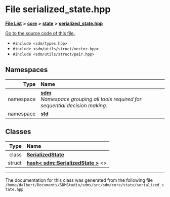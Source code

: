 
<NavBar active_item_id="2"/>

# File serialized\_state.hpp


[**File List**](files.md) **>** [**core**](dir_92216a09053680f71034e5e26026ee62.md) **>** [**state**](dir_d0d8dc666ec4ca9b544d63f25347f269.md) **>** [**serialized\_state.hpp**](serialized__state_8hpp.md)

[Go to the source code of this file.](serialized__state_8hpp_source.md)



* `#include <sdm/types.hpp>`
* `#include <sdm/utils/struct/vector.hpp>`
* `#include <sdm/utils/struct/pair.hpp>`









## Namespaces

| Type | Name |
| ---: | :--- |
| namespace | [**sdm**](namespacesdm.md) <br>_Namespace grouping all tools required for sequential decision making._  |
| namespace | [**std**](namespacestd.md) <br> |

## Classes

| Type | Name |
| ---: | :--- |
| class | [**SerializedState**](classsdm_1_1SerializedState.md) <br> |
| struct | [**hash&lt; sdm::SerializedState &gt;**](structstd_1_1hash_3_01sdm_1_1SerializedState_01_4.md) &lt;&gt;<br> |














------------------------------
The documentation for this class was generated from the following file `/home/dalbert/Documents/SDMStudio/sdms/src/sdm/core/state/serialized_state.hpp`